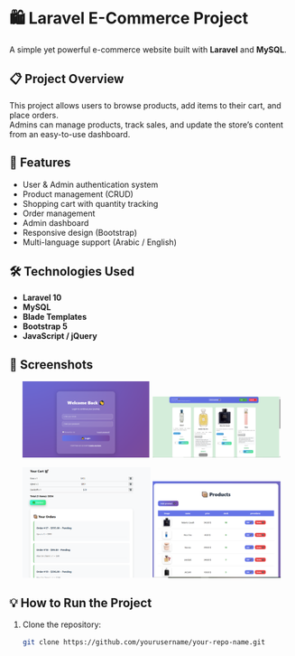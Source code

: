 # 🛍️ Laravel E-Commerce Project

A simple yet powerful e-commerce website built with **Laravel** and **MySQL**.

## 📋 Project Overview
This project allows users to browse products, add items to their cart, and place orders.  
Admins can manage products, track sales, and update the store’s content from an easy-to-use dashboard.

## 🚀 Features
- User & Admin authentication system  
- Product management (CRUD)  
- Shopping cart with quantity tracking  
- Order management  
- Admin dashboard  
- Responsive design (Bootstrap)  
- Multi-language support (Arabic / English)

## 🛠️ Technologies Used
- **Laravel 10**  
- **MySQL**  
- **Blade Templates**  
- **Bootstrap 5**  
- **JavaScript / jQuery**

## 📸 Screenshots

<p align="center">
  <img src="public/assets/loginpage.PNG" width="45%" alt="Login Page" />
  <img src="public/assets/homepage.PNG" width="45%" alt="Homepage" />
</p>

<p align="center">
  <img src="public/assets/cartpage.PNG" width="45%" alt="Cart Page" />
  <img src="public/assets/adminpage.PNG" width="45%" alt="Admin Dashboard" />
</p>

## 💡 How to Run the Project
1. Clone the repository:  
   ```bash
   git clone https://github.com/yourusername/your-repo-name.git
